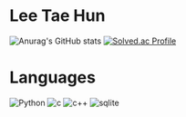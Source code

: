 # Lee Tae Hun
![Anurag's GitHub stats](https://github-readme-stats.vercel.app/api?username=LeeTH916&show_icons=true&theme=tokyonight)
[![Solved.ac Profile](http://mazassumnida.wtf/api/v2/generate_badge?boj=thoon916)](https://solved.ac/thoon916/)
# Languages
![Python](https://img.shields.io/badge/Python-3776AB.svg?&style=for-the-badge&logo=Python&logoColor=white)
![c](https://img.shields.io/badge/c-A8B9CC.svg?&style=for-the-badge&logo=c&logoColor=white)
![c++](https://img.shields.io/badge/c++-00599C.svg?&style=for-the-badge&logo=cplusplus&logoColor=white)
![sqlite](https://img.shields.io/badge/sqlite-003B57.svg?&style=for-the-badge&logo=sqlite&logoColor=white)
<!--
**LeeTH916/LeeTH916** is a ✨ _special_ ✨ repository because its `README.md` (this file) appears on your GitHub profile.

Here are some ideas to get you started:

- 🔭 I’m currently working on ...
- 🌱 I’m currently learning ...
- 👯 I’m looking to collaborate on ...
- 🤔 I’m looking for help with ...
- 💬 Ask me about ...
- 📫 How to reach me: ...
- 😄 Pronouns: ...
- ⚡ Fun fact: ...
-->
